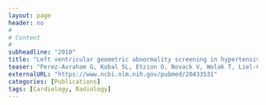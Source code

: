 ```yaml
---
layout: page
header: no
#
# Content
#
subheadline: "2010"
title: "Left ventricular geometric abnormality screening in hypertensive patients using a hand-carried ultrasound device."
teaser: "Perez-Avraham G, Kobal SL, Etzion O, Novack V, Wolak T, Liel-Cohen N, Paran E."
externalURL: "https://www.ncbi.nlm.nih.gov/pubmed/20433531"
categories: [Publications]
tags: [Cardiology, Radiology]
---
```

